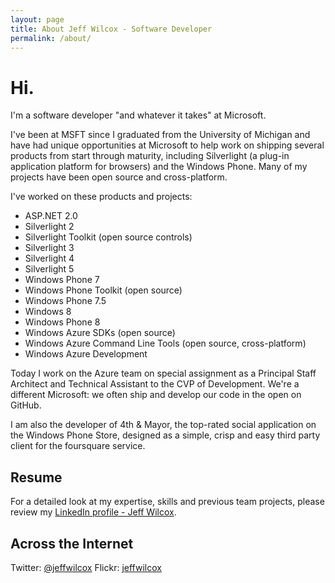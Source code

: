 ```yaml
---
layout: page
title: About Jeff Wilcox - Software Developer
permalink: /about/
---
```

# Hi.

I'm a software developer "and whatever it takes" at Microsoft.

I've been at MSFT since I graduated from the University of Michigan and have had unique opportunities at Microsoft to help work on shipping several products from start through maturity, including Silverlight (a plug-in application platform for browsers) and the Windows Phone. Many of my projects have been open source and cross-platform.

I've worked on these products and projects:

- ASP.NET 2.0
- Silverlight 2
- Silverlight Toolkit (open source controls)
- Silverlight 3
- Silverlight 4
- Silverlight 5
- Windows Phone 7
- Windows Phone Toolkit (open source)
- Windows Phone 7.5
- Windows 8
- Windows Phone 8
- Windows Azure SDKs (open source)
- Windows Azure Command Line Tools (open source, cross-platform)
- Windows Azure Development

Today I work on the Azure team on special assignment as a Principal Staff Architect and Technical Assistant to the CVP of Development. We're a different Microsoft: we often ship and develop our code in the open on GitHub.

I am also the developer of 4th &amp; Mayor, the top-rated social application on the Windows Phone Store, designed as a simple, crisp and easy third party client for the foursquare service.

## Resume

For a detailed look at my expertise, skills and previous team projects, please review my [LinkedIn profile - 
Jeff Wilcox](http://linkedin.com/in/jeffreywilcox).

## Across the Internet

Twitter: [@jeffwilcox](https://twitter.com/jeffwilcox)
Flickr: [jeffwilcox](http://www.flickr.com/photos/jeffwilcox)